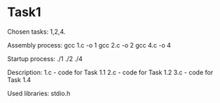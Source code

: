 # Task1
Chosen tasks: 1,2,4.

Assembly process: gcc 1.c -o 1
				  gcc 2.c -o 2
				  gcc 4.c -o 4

Startup process: ./1
				 ./2
				 ./4

Description: 1.c - code for Task 1.1
			 2.c - code for Task 1.2
			 3.c - code for Task 1.4
			 
Used libraries: stdio.h

